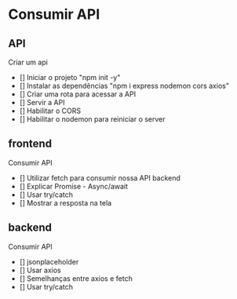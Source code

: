 # Consumir API

## API
Criar um api

- [] Iniciar o projeto "npm init -y"
- [] Instalar as dependências "npm i express nodemon cors axios"
- [] Criar uma rota para acessar a API
- [] Servir a API
- [] Habilitar o CORS
- [] Habilitar o nodemon para reiniciar o server

## frontend
Consumir API

- [] Utilizar fetch para consumir nossa API backend
- [] Explicar Promise - Async/await
- [] Usar try/catch
- [] Mostrar a resposta na tela

## backend
Consumir API

- [] jsonplaceholder
- [] Usar axios
- [] Semelhanças entre axios e fetch
- [] Usar try/catch